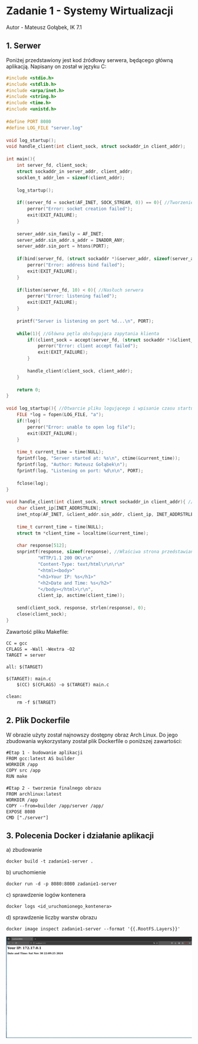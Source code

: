 # Zadanie 1 - Systemy Wirtualizacji
Autor - Mateusz Gołąbek, IK 7.1
## 1. Serwer
Poniżej przedstawiony jest kod źródłowy serwera, będącego główną aplikacją. Napisany on został w języku C:
```c
#include <stdio.h>
#include <stdlib.h>
#include <arpa/inet.h>
#include <string.h>
#include <time.h>
#include <unistd.h>

#define PORT 8080
#define LOG_FILE "server.log"

void log_startup();
void handle_client(int client_sock, struct sockaddr_in client_addr);

int main(){
	int server_fd, client_sock;
	struct sockaddr_in server_addr, client_addr;
	socklen_t addr_len = sizeof(client_addr);
	
	log_startup();

	if((server_fd = socket(AF_INET, SOCK_STREAM, 0)) == 0){ //Tworzenie socketu
		perror("Error: socket creation failed");
		exit(EXIT_FAILURE);
	} 

	server_addr.sin_family = AF_INET;
	server_addr.sin_addr.s_addr = INADDR_ANY;
	server_addr.sin_port = htons(PORT);

	if(bind(server_fd, (struct sockaddr *)&server_addr, sizeof(server_addr)) < 0){ //Bindowanie adresu serwera
		perror("Error: address bind failed");
		exit(EXIT_FAILURE);
	}

	if(listen(server_fd, 10) < 0){ //Nasłuch serwera
		perror("Error: listening failed");
		exit(EXIT_FAILURE);
	}

	printf("Server is listening on port %d...\n", PORT);

	while(1){ //Główna pętla obsługująca zapytania klienta
		if((client_sock = accept(server_fd, (struct sockaddr *)&client_addr, &addr_len)) < 0){
			perror("Error: client accept failed");
			exit(EXIT_FAILURE);
		}

		handle_client(client_sock, client_addr);
	}

	return 0;
}

void log_startup(){ //Otwarcie pliku logującego i wpisanie czasu startu serwera
	FILE *log = fopen(LOG_FILE, "a");
	if(!log){
		perror("Error: unable to open log file");
		exit(EXIT_FAILURE);
	}

	time_t current_time = time(NULL);
	fprintf(log, "Server started at: %s\n", ctime(&current_time));
	fprintf(log, "Author: Mateusz Gołąbek\n");
	fprintf(log, "Listening on port: %d\n\n", PORT);

	fclose(log);
}

void handle_client(int client_sock, struct sockaddr_in client_addr){ //Odpowiedź na klienta oraz przedstawienie strony
	char client_ip[INET_ADDRSTRLEN];
	inet_ntop(AF_INET, &client_addr.sin_addr, client_ip, INET_ADDRSTRLEN);
	
	time_t current_time = time(NULL);
	struct tm *client_time = localtime(&current_time);

	char response[512];
	snprintf(response, sizeof(response), //Właściwa strona przedstawiana klientowi
			"HTTP/1.1 200 OK\r\n"
			"Content-Type: text/html\r\n\r\n"
			"<html><body>"
			"<h1>Your IP: %s</h1>"
			"<h2>Date and Time: %s</h2>"
			"</body></html>\r\n",
			client_ip, asctime(client_time));
	
	send(client_sock, response, strlen(response), 0);
	close(client_sock);	
}
```
Zawartość pliku Makefile:
```
CC = gcc
CFLAGS = -Wall -Wextra -O2
TARGET = server

all: $(TARGET)

$(TARGET): main.c
	$(CC) $(CFLAGS) -o $(TARGET) main.c

clean:
	rm -f $(TARGET)
```

## 2. Plik Dockerfile
W obrazie użyty został najnowszy dostępny obraz Arch Linux. Do jego zbudowania wykorzystany został plik Dockerfile o poniższej zawartości:
```
#Etap 1 - budowanie aplikacji
FROM gcc:latest AS builder
WORKDIR /app
COPY src /app
RUN make

#Etap 2 - tworzenie finalnego obrazu
FROM archlinux:latest
WORKDIR /app
COPY --from=builder /app/server /app/
EXPOSE 8080
CMD ["./server"] 

```

## 3. Polecenia Docker i działanie aplikacji
a) zbudowanie
```
docker build -t zadanie1-server .
```
b) uruchomienie
```
docker run -d -p 8080:8080 zadanie1-server
```
c) sprawdzenie logów kontenera
```
docker logs <id_uruchomionego_kontenera>
```
d) sprawdzenie liczby warstw obrazu
```
docker image inspect zadanie1-server --format '{{.RootFS.Layers}}'
```
![Zrzut ekranu działającej aplikacji](https://github.com/MatqLorens/sw_mg2024/blob/master/2024-11-30_22-09.png?raw=true)
